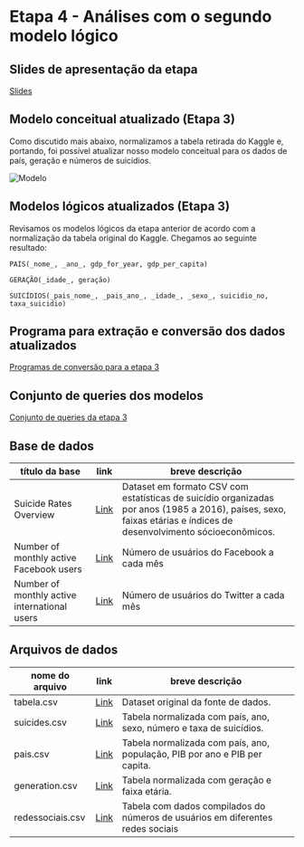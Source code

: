 # Etapa 4 - Análises com o segundo modelo lógico

## Slides de apresentação da etapa

[Slides](slides/stage04.pdf)

## Modelo conceitual atualizado (Etapa 3)

Como discutido mais abaixo, normalizamos a tabela retirada do Kaggle e, portando, foi possível atualizar nosso modelo conceitual para os dados de país, geração e números de suicídios.

![Modelo](assets/ModeloLógicoEtapa3Revisado.jpg)

## Modelos lógicos atualizados (Etapa 3)

Revisamos os modelos lógicos da etapa anterior de acordo com a normalização da tabela original do Kaggle. Chegamos ao seguinte resultado:

~~~
PAÍS(_nome_, _ano_, gdp_for_year, gdp_per_capita)

GERAÇÃO(_idade_, geração)

SUICÍDIOS(_pais_nome_, _pais_ano_, _idade_, _sexo_, suicidio_no, taxa_suicidio)
~~~

## Programa para extração e conversão dos dados atualizados

[Programas de conversão para a etapa 3](../stage03/src)

## Conjunto de queries dos modelos

[Conjunto de queries da etapa 3](../stage03/notebook)

## Base de dados
título da base | link | breve descrição
----- | ----- | -----
| Suicide Rates Overview | [Link](https://www.kaggle.com/russellyates88/suicide-rates-overview-1985-to-2016) | Dataset em formato CSV com estatísticas de suicídio organizadas por anos (1985 a 2016), países, sexo, faixas etárias e índices de desenvolvimento sócioeconômicos. |
| Number of monthly active Facebook users | [Link](https://www.statista.com/statistics/264810/number-of-monthly-active-facebook-users-worldwide/) | Número de usuários do Facebook a cada mês |
| Number of monthly active international users | [Link](https://www.statista.com/statistics/274565/monthly-active-international-twitter-users/) | Número de usuários do Twitter a cada mês |

## Arquivos de dados
nome do arquivo | link | breve descrição
----- | ----- | -----
| tabela.csv | [Link](../stage03/data/rawtabela.csv) | Dataset original da fonte de dados. |
| suicides.csv | [Link](../stage03/data/processed/suicides.csv) | Tabela normalizada com país, ano, sexo, número e taxa de suicídios. |
| pais.csv | [Link](../stage03/data/processed/pais.csv) | Tabela normalizada com país, ano, população, PIB por ano e PIB per capita. |
| generation.csv | [Link](../stage03/data/processed/generation.csv) | Tabela normalizada com geração e faixa etária. |
| redessociais.csv | [Link](../stage04/data/processed/redessociais.csv) | Tabela com dados compilados do números de usuários em diferentes redes sociais|
